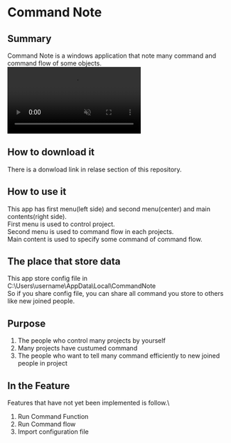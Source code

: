 # Command Note

## Summary
Command Note is a windows application that note many command and command flow of some objects.
<video controls src="./assets/commandNoteDemo.mp4" muted="false"></video>

## How to download it
There is a donwload link in relase section of this repository.

## How to use it
This app has first menu(left side) and second menu(center) and main contents(right side). \
First menu is used to control project. \
Second menu is used to command flow in each projects. \
Main content is used to specify some command of command flow.

## The place that store data
This app store config file in \
C:\Users\username\AppData\Local\CommandNote \
So if you share config file, you can share all command you store to others like new joined people.


## Purpose
1. The people who control many projects by yourself
2. Many projects have custumed command
3. The people who want to tell many command efficiently to new joined people in project

## In the Feature
Features that have not yet been implemented is follow.\
1. Run Command Function
2. Run Command flow
3. Import configuration file